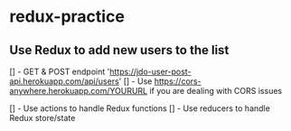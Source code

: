 # redux-practice

## Use Redux to add new users to the list
[] - GET & POST endpoint 'https://jdo-user-post-api.herokuapp.com/api/users'
[] - Use https://cors-anywhere.herokuapp.com/YOURURL if you are dealing with CORS issues

[] - Use actions to handle Redux functions
[] - Use reducers to handle Redux store/state
